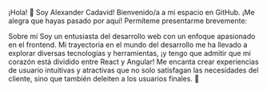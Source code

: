 ¡Hola! 👋 Soy Alexander Cadavid!
Bienvenido/a a mi espacio en GitHub. ¡Me alegra que hayas pasado por aquí! Permíteme presentarme brevemente:

Sobre mí
Soy un entusiasta del desarrollo web con un enfoque apasionado en el frontend. Mi trayectoria en el mundo del desarrollo me ha llevado a explorar diversas tecnologías y herramientas, ¡y tengo que admitir que mi corazón está dividido entre React y Angular! Me encanta crear experiencias de usuario intuitivas y atractivas que no solo satisfagan las necesidades del cliente, sino que también deleiten a los usuarios finales. 🚀


